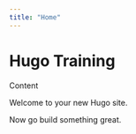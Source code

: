 ```yaml
---
title: "Home"
---
```


# Hugo Training

Content

Welcome to your new Hugo site.

Now go build something great.
